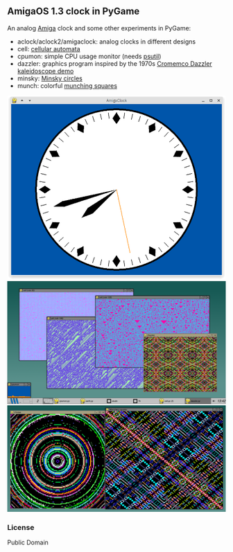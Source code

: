 ## AmigaOS 1.3 clock in PyGame

An analog [Amiga](https://en.wikipedia.org/wiki/Amiga) clock and some other experiments in PyGame:

* aclock/aclock2/amigaclock: analog clocks in different designs
* cell: [cellular automata](https://en.wikipedia.org/wiki/Elementary_cellular_automaton)
* cpumon: simple CPU usage monitor (needs [psutil](https://github.com/giampaolo/psutil))
* dazzler: graphics program inspired by the 1970s [Cromemco Dazzler kaleidoscope demo](https://www.youtube.com/watch?v=2tDbn1N8EWI)
* minsky: [Minsky circles](https://www.hakmem.org/#item149)
* munch: colorful [munching squares](https://www.hakmem.org/#item146)

![screenshot1](https://github.com/mdoege/AmigaClock/raw/master/amigaclock.png "AmigaClock screenshot")
![screenshot2](https://github.com/mdoege/AmigaClock/raw/master/screenshot.png "Cell, Dazzler, cpumon screenshot")
![screenshot3](https://github.com/mdoege/AmigaClock/raw/master/screenshot2.png "Circles and Minsky screenshot")

### License

Public Domain

